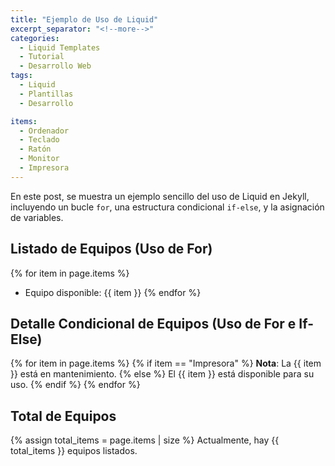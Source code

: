 ```yaml
---
title: "Ejemplo de Uso de Liquid"
excerpt_separator: "<!--more-->"
categories:
  - Liquid Templates
  - Tutorial
  - Desarrollo Web
tags:
  - Liquid
  - Plantillas
  - Desarrollo

items:
  - Ordenador
  - Teclado
  - Ratón
  - Monitor
  - Impresora
---
```


En este post, se muestra un ejemplo sencillo del uso de Liquid en Jekyll, incluyendo un bucle `for`, una estructura condicional `if-else`, y la asignación de variables.

## Listado de Equipos (Uso de For)

{% for item in page.items %}
- Equipo disponible: {{ item }}
{% endfor %}

<!--more-->

## Detalle Condicional de Equipos (Uso de For e If-Else)

{% for item in page.items %}
{% if item == "Impresora" %}
**Nota**: La {{ item }} está en mantenimiento.
{% else %}
El {{ item }} está disponible para su uso.
{% endif %}
{% endfor %}

## Total de Equipos

{% assign total_items = page.items | size %}
Actualmente, hay {{ total_items }} equipos listados.
